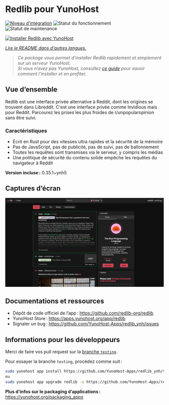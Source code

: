 <!--
Nota bene : ce README est automatiquement généré par <https://github.com/YunoHost/apps/tree/master/tools/readme_generator>
Il NE doit PAS être modifié à la main.
-->

# Redlib pour YunoHost

[![Niveau d’intégration](https://apps.yunohost.org/badge/integration/redlib)](https://ci-apps.yunohost.org/ci/apps/redlib/)
![Statut du fonctionnement](https://apps.yunohost.org/badge/state/redlib)
![Statut de maintenance](https://apps.yunohost.org/badge/maintained/redlib)

[![Installer Redlib avec YunoHost](https://install-app.yunohost.org/install-with-yunohost.svg)](https://install-app.yunohost.org/?app=redlib)

*[Lire le README dans d'autres langues.](./ALL_README.md)*

> *Ce package vous permet d’installer Redlib rapidement et simplement sur un serveur YunoHost.*  
> *Si vous n’avez pas YunoHost, consultez [ce guide](https://yunohost.org/install) pour savoir comment l’installer et en profiter.*

## Vue d’ensemble

Redlib est une interface privée alternative à Reddit, dont les origines se trouvent dans Libreddit. C'est une interface privée comme Invidious mais pour Reddit. Parcourez les prises les plus froides de r/unpopularopinion sans être suivi.

### Caractéristiques

- Écrit en Rust pour des vitesses ultra rapides et la sécurité de la mémoire
- Pas de JavaScript, pas de publicité, pas de suivi, pas de ballonnement
- Toutes les requêtes sont transmises via le serveur, y compris les médias
- Une politique de sécurité du contenu solide empêche les requêtes du navigateur à Reddit

**Version incluse :** 0.35.1~ynh5

## Captures d’écran

![Capture d’écran de Redlib](./doc/screenshots/screenshot.png)

## Documentations et ressources

- Dépôt de code officiel de l’app : <https://github.com/redlib-org/redlib>
- YunoHost Store : <https://apps.yunohost.org/app/redlib>
- Signaler un bug : <https://github.com/YunoHost-Apps/redlib_ynh/issues>

## Informations pour les développeurs

Merci de faire vos pull request sur la [branche `testing`](https://github.com/YunoHost-Apps/redlib_ynh/tree/testing).

Pour essayer la branche `testing`, procédez comme suit :

```bash
sudo yunohost app install https://github.com/YunoHost-Apps/redlib_ynh/tree/testing --debug
ou
sudo yunohost app upgrade redlib -u https://github.com/YunoHost-Apps/redlib_ynh/tree/testing --debug
```

**Plus d’infos sur le packaging d’applications :** <https://yunohost.org/packaging_apps>
